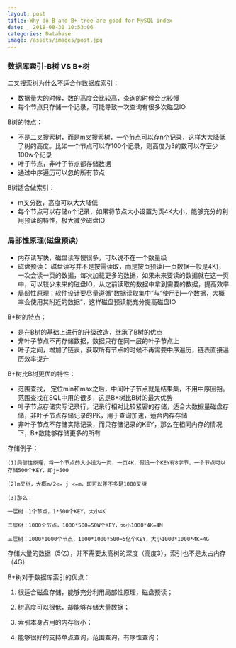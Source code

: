 ```yaml
---
layout: post
title: Why do B and B+ tree are good for MySQL index
date:   2018-08-30 10:53:06
categories: Database
image: /assets/images/post.jpg
---
```


### 数据库索引-B树 VS B+树

二叉搜索树为什么不适合作数据库索引：
- 数据量大的时候，数的高度会比较高，查询的时候会比较慢
- 每个节点只存储一个记录，可能导致一次查询有很多次磁盘IO

B树的特点：
- 不是二叉搜索树，而是m叉搜索树，一个节点可以存n个记录，这样大大降低了树的高度。比如一个节点可以存100个记录，则高度为3的数可以存至少100w个记录
- 叶子节点，非叶子节点都存储数据
- 通过中序遍历可以忽的所有节点

B树适合做索引：
- m叉分数，高度可以大大降低
- 每个节点可以存储n个记录，如果将节点大小设置为页4K大小，能够充分的利用预读的特性，极大减少磁盘IO

### 局部性原理(磁盘预读)

- 内存读写快，磁盘读写慢很多，可以说不在一个数量级
- 磁盘预读： 磁盘读写并不是按需读取，而是按页预读(一页数据一般是4K)，一次会读一页的数据，每次加载更多的数据，如果未来要读的数据就在这一页中，可以较少未来的磁盘IO，从之前读取的数据中拿到需要的数据，提高效率
- 局部性原理：软件设计要尽量遵循“数据读取集中”与“使用到一个数据，大概率会使用其附近的数据”，这样磁盘预读能充分提高磁盘IO

B+树的特点：
- 是在B树的基础上进行的升级改造，继承了B树的优点
- 非叶子节点不再存储数据，数据只存在同一层的叶子节点上
- 叶子之间，增加了链表，获取所有节点的时候不再需要中序遍历，链表直接遍历效率提升

B+树比B树更优的特性：
- 范围查找， 定位min和max之后，中间叶子节点就是结果集，不用中序回朔。范围查找在SQL中用的很多，这是B+树比B树的最大优势
- 叶子节点存储实际记录行，记录行相对比较紧密的存储，适合大数据量磁盘存储，非叶子节点存储记录的PK，用于查询加速，适合内存存储
- 非叶子节点不存储实际记录，而只存储记录的KEY，那么在相同内存的情况下，B+数能够存储更多的所有

存储例子：

```
(1)局部性原理，将一个节点的大小设为一页，一页4K，假设一个KEY有8字节，一个节点可以存储500个KEY，即j=500

(2)m叉树，大概m/2<= j <=m，即可以差不多是1000叉树

(3)那么：

一层树：1个节点，1*500个KEY，大小4K

二层树：1000个节点，1000*500=50W个KEY，大小1000*4K=4M

三层树：1000*1000个节点，1000*1000*500=5亿个KEY，大小1000*1000*4K=4G
```

存储大量的数据（5亿），并不需要太高树的深度（高度3），索引也不是太占内存（4G）

B+树对于数据库索引的优点：

1. 很适合磁盘存储，能够充分利用局部性原理，磁盘预读；

2. 树高度可以很低，却能够存储大量数据；

3. 索引本身占用的内存很小；

4. 能够很好的支持单点查询，范围查询，有序性查询；